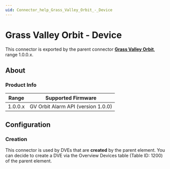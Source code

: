 ```yaml
---
uid: Connector_help_Grass_Valley_Orbit_-_Device
---
```


# Grass Valley Orbit - Device

This connector is exported by the parent connector [**Grass Valley Orbit**](xref:Connector_help_Grass_Valley_Orbit), range 1.0.0.x.

## About

### Product Info

| **Range** | **Supported Firmware**             |
|-----------|------------------------------------|
| 1.0.0.x   | GV Orbit Alarm API (version 1.0.0) |

## Configuration

### Creation

This connector is used by DVEs that are **created** by the parent element. You can decide to create a DVE via the Overview Devices table (Table ID: 1200) of the parent element.
